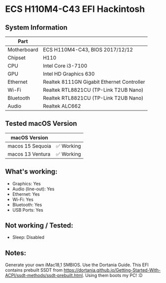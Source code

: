 # ECS H110M4-C43 EFI Hackintosh

## System Information 

|  Part           |                                              |
|-----------------|----------------------------------------------|
|  Motherboard    |  ECS H110M4-C43, BIOS 2017/12/12             |
|  Chipset        |  H110                                        |
|  CPU            |  Intel Core i3-7100                          |
|  GPU            |  Intel HD Graphics 630                       |
|  Ethernet       |  Realtek 8111GN Gigabit Ethernet Controller  |
|  Wi-Fi          |  Realtek RTL8821CU (TP-Link T2UB Nano)       |
|  Bluetooth      |  Realtek RTL8821CU (TP-Link T2UB Nano)       |
|  Audio          |  Realtek ALC662                              |

## Tested macOS Version

|  macOS Version       |                      |
|----------------------|----------------------|
|  macos 15 Sequoia    |  ✅ Working          |
|  macos 13 Ventura    |  ✅ Working          |

## What's working:

* Graphics:            Yes
* Audio (line-out):    Yes
* Ethernet:            Yes
* Wi-Fi:               Yes
* Bluetooth:           Yes
* USB Ports:           Yes

## Not working / Tested:

* Sleep: Disabled

## Notes:

Generate your own iMac18,1 SMBIOS. Use the Dortania Guide.
This EFI contains prebuilt SSDT from https://dortania.github.io/Getting-Started-With-ACPI/ssdt-methods/ssdt-prebuilt.html.
Using them boots my PC! :D
